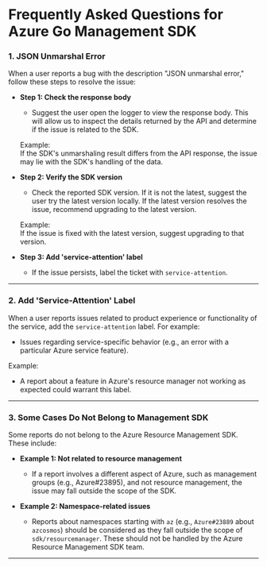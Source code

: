 # Frequently Asked Questions for Azure Go Management SDK

### 1. **JSON Unmarshal Error**

When a user reports a bug with the description "JSON unmarshal error," follow these steps to resolve the issue:

- **Step 1: Check the response body**
  - Suggest the user open the logger to view the response body. This will allow us to inspect the details returned by the API and determine if the issue is related to the SDK.
  
  Example:  
  If the SDK's unmarshaling result differs from the API response, the issue may lie with the SDK's handling of the data.

- **Step 2: Verify the SDK version**
  - Check the reported SDK version. If it is not the latest, suggest the user try the latest version locally. If the latest version resolves the issue, recommend upgrading to the latest version.
  
  Example:  
  If the issue is fixed with the latest version, suggest upgrading to that version.

- **Step 3: Add 'service-attention' label**
  - If the issue persists, label the ticket with `service-attention`.

---

### 2. **Add 'Service-Attention' Label**

When a user reports issues related to product experience or functionality of the service, add the `service-attention` label. For example:

- Issues regarding service-specific behavior (e.g., an error with a particular Azure service feature).
  
Example:  
- A report about a feature in Azure's resource manager not working as expected could warrant this label.

---

### 3. **Some Cases Do Not Belong to Management SDK**

Some reports do not belong to the Azure Resource Management SDK. These include:

- **Example 1: Not related to resource management**  
  - If a report involves a different aspect of Azure, such as management groups (e.g., Azure#23895), and not resource management, the issue may fall outside the scope of the SDK.
  
- **Example 2: Namespace-related issues**  
  - Reports about namespaces starting with `az` (e.g., `Azure#23889` about `azcosmos`) should be considered as they fall outside the scope of `sdk/resourcemanager`. These should not be handled by the Azure Resource Management SDK team.

---
